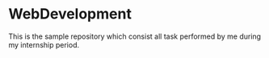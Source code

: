 # WebDevelopment
This is the sample repository which consist all task performed by me during my internship period. 
